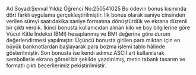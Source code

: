 Ad Soyad:Şevval Yıldız
Öğrenci No:250541025
Bu ödevin bonus kısmında dört farklı uygulama gerçekleştirilmiştir. İlk bonus olarak saniye cinsinden verilen süreyi saat:dakika:saniye formatına dönüştürdük ve ekrana
düzenli bir çıktı verdik. İkinci bonusta kullanıcıdan alınan kilo ve boy bilgilerine göre Vücut Kitle İndeksi (BMI) hesaplanmış ve BMI değerine göre durum
değerlendirmesi yapılmıştır. Üçüncü bonusta girilen para miktarı için en büyük banknotlardan başlayarak para bozma işlemi tablo hâlinde gösterilmiştir.
Son bonusta ise kendi adımız ASCII art kullanılarak sembollerle ekrana görsel bir şekilde yazdırılmış, metin tabanlı tasarım ve formatlı çıktı becerilerimiz
pekiştirilmiştir.

